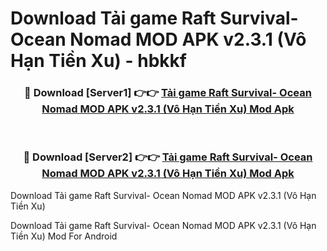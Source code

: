 # Download Tải game Raft Survival- Ocean Nomad MOD APK v2.3.1 (Vô Hạn Tiền Xu) - hbkkf


<div align="center">
<h3>🔴 Download [Server1] 👉👉 <a href="https://apk-comot.site?title=Tải_game_Raft_Survival-_Ocean_Nomad_MOD_APK_v2.3.1_(Vô_Hạn_Tiền_Xu)">Tải game Raft Survival- Ocean Nomad MOD APK v2.3.1 (Vô Hạn Tiền Xu) Mod Apk</a></h3><br>
<h3>🔴 Download [Server2] 👉👉 <a href="https://apk-comot.site?title=Tải_game_Raft_Survival-_Ocean_Nomad_MOD_APK_v2.3.1_(Vô_Hạn_Tiền_Xu)">Tải game Raft Survival- Ocean Nomad MOD APK v2.3.1 (Vô Hạn Tiền Xu) Mod Apk</a></h3>
</div>



Download Tải game Raft Survival- Ocean Nomad MOD APK v2.3.1 (Vô Hạn Tiền Xu) 

Download Tải game Raft Survival- Ocean Nomad MOD APK v2.3.1 (Vô Hạn Tiền Xu) Mod For Android